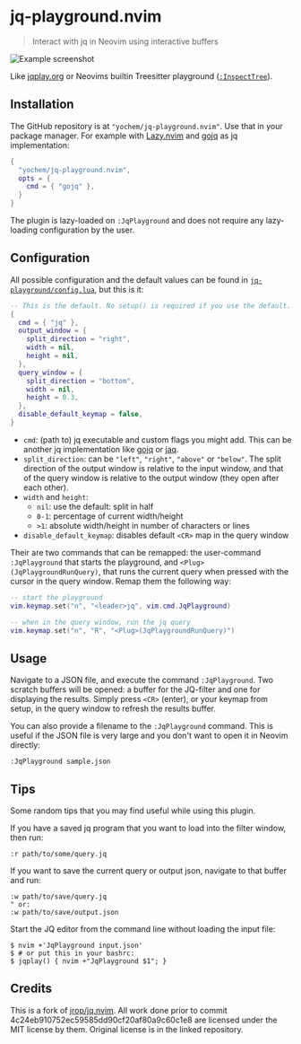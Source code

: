 # jq-playground.nvim

> Interact with jq in Neovim using interactive buffers

![Example screenshot](example/screenshot.png)

Like [jqplay.org](https://jqplay.org) or Neovims builtin Treesitter playground
([`:InspectTree`](https://neovim.io/doc/user/treesitter.html#%3AInspectTree)).

## Installation

The GitHub repository is at `"yochem/jq-playground.nvim"`. Use that in your
package manager. For example with
[Lazy.nvim](https://github.com/folke/lazy.nvim) and
[gojq](https://github.com/itchyny/gojq) as jq implementation:

```lua
{
  "yochem/jq-playground.nvim",
  opts = {
    cmd = { "gojq" },
  }
}
```

The plugin is lazy-loaded on `:JqPlayground` and does not require any
lazy-loading configuration by the user.

## Configuration

All possible configuration and the default values can be found in
[`jq-playground/config.lua`](./lua/jq-playground/config.lua), but this is it:

```lua
-- This is the default. No setup() is required if you use the default.
{
  cmd = { "jq" },
  output_window = {
    split_direction = "right",
    width = nil,
    height = nil,
  },
  query_window = {
    split_direction = "bottom",
    width = nil,
    height = 0.3,
  },
  disable_default_keymap = false,
}
```

- `cmd`: (path to) jq executable and custom flags you might add. This can be
  another jq implementation like [gojq](https://github.com/itchyny/gojq) or
  [jaq](https://lib.rs/crates/jaq).
- `split_direction`: can be `"left"`, `"right"`, `"above"` or `"below"`. The
  split direction of the output window is relative to the input window, and
  that of the query window is relative to the output window (they open after
  each other).
- `width` and `height`:
  - `nil`: use the default: split in half
  - `0-1`: percentage of current width/height
  - `>1`: absolute width/height in number of characters or lines
- `disable_default_keymap`: disables default `<CR>` map in the query window

Their are two commands that can be remapped: the user-command `:JqPlayground`
that starts the playground, and `<Plug>(JqPlaygroundRunQuery)`, that runs the
current query when pressed with the cursor in the query window. Remap them the
following way:

```lua
-- start the playground
vim.keymap.set("n", "<leader>jq", vim.cmd.JqPlayground)

-- when in the query window, run the jq query
vim.keymap.set("n", "R", "<Plug>(JqPlaygroundRunQuery)")
```

## Usage

Navigate to a JSON file, and execute the command `:JqPlayground`. Two scratch
buffers will be opened: a buffer for the JQ-filter and one for displaying the
results. Simply press `<CR>` (enter), or your keymap from setup, in the query
window to refresh the results buffer.

You can also provide a filename to the `:JqPlayground` command. This is useful
if the JSON file is very large and you don't want to open it in Neovim
directly:

```vim
:JqPlayground sample.json
```

## Tips

Some random tips that you may find useful while using this plugin.

If you have a saved jq program that you want to load into the filter window,
then run:

```vim
:r path/to/some/query.jq
```

If you want to save the current query or output json, navigate to that buffer
and run:

```vim
:w path/to/save/query.jq
" or:
:w path/to/save/output.json
```

Start the JQ editor from the command line without loading the input file:

```
$ nvim +'JqPlayground input.json'
$ # or put this in your bashrc:
$ jqplay() { nvim +"JqPlayground $1"; }
```

## Credits

This is a fork of [jrop/jq.nvim](https://github.com/jrop/jq.nvim). All work
done prior to commit 4c24eb910752ec59585dd90cf20af80a9c60c1e8 are licensed
under the MIT license by them. Original license is in the linked repository.
